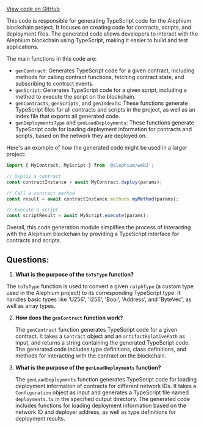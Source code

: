[View code on GitHub](https://github.com/alephium/alephium-web3/packages/cli/src/codegen.ts)

This code is responsible for generating TypeScript code for the Alephium blockchain project. It focuses on creating code for contracts, scripts, and deployment files. The generated code allows developers to interact with the Alephium blockchain using TypeScript, making it easier to build and test applications.

The main functions in this code are:

- `genContract`: Generates TypeScript code for a given contract, including methods for calling contract functions, fetching contract state, and subscribing to contract events.
- `genScript`: Generates TypeScript code for a given script, including a method to execute the script on the blockchain.
- `genContracts`, `genScripts`, and `genIndexTs`: These functions generate TypeScript files for all contracts and scripts in the project, as well as an index file that exports all generated code.
- `genDeploymentsType` and `genLoadDeployments`: These functions generate TypeScript code for loading deployment information for contracts and scripts, based on the network they are deployed on.

Here's an example of how the generated code might be used in a larger project:

```typescript
import { MyContract, MyScript } from '@alephium/web3';

// Deploy a contract
const contractInstance = await MyContract.deploy(params);

// Call a contract method
const result = await contractInstance.methods.myMethod(params);

// Execute a script
const scriptResult = await MyScript.execute(params);
```

Overall, this code generation module simplifies the process of interacting with the Alephium blockchain by providing a TypeScript interface for contracts and scripts.
## Questions: 
 1. **What is the purpose of the `toTsType` function?**

   The `toTsType` function is used to convert a given `ralphType` (a custom type used in the Alephium project) to its corresponding TypeScript type. It handles basic types like 'U256', 'I256', 'Bool', 'Address', and 'ByteVec', as well as array types.

2. **How does the `genContract` function work?**

   The `genContract` function generates TypeScript code for a given contract. It takes a `Contract` object and an `artifactRelativePath` as input, and returns a string containing the generated TypeScript code. The generated code includes type definitions, class definitions, and methods for interacting with the contract on the blockchain.

3. **What is the purpose of the `genLoadDeployments` function?**

   The `genLoadDeployments` function generates TypeScript code for loading deployment information of contracts for different network IDs. It takes a `Configuration` object as input and generates a TypeScript file named `deployments.ts` in the specified output directory. The generated code includes functions for loading deployment information based on the network ID and deployer address, as well as type definitions for deployment results.